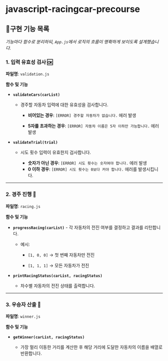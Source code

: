 # javascript-racingcar-precourse

## 📜구현 기능 목록

_기능마다 함수로 분리하되, `App.js`에서 로직의 흐름이 명확하게 보이도록 설계했습니다._

### 1. 입력 유효성 검사 🆗

**파일명**: `validation.js`

**함수 및 기능**

- **`validateCars(carList)`**

  - 경주할 자동차 입력에 대한 유효성을 검사합니다.

    - **비어있는 경우**: `[ERROR] 경주할 자동차가 없습니다.` 에러 발생

    - **5자를 초과하는 경우**: `[ERROR] 자동차 이름은 5자 이하만 가능합니다.` 에러 발생

- **`validateTrial(trial)`**

  - 시도 횟수 입력이 유효한지 검사합니다.

    - **숫자가 아닌 경우**: `[ERROR] 시도 횟수는 숫자여야 합니다.` 에러 발생
    - **0 이하 경우**: `[ERROR] 시도 횟수는 0보다 커야 합니다.` 에러를 발생시킵니다.

---

### 2. 경주 진행 🏁

**파일명**: `racing.js`

**함수 및 기능**

- **`progressRacing(carList)`** - 각 자동차의 전진 여부를 결정하고 결과를 리턴합니다.

  - 예시:

    - `[1, 0, 0]` → 첫 번째 자동차만 전진

    - `[1, 1, 1]` → 모든 자동차가 전진

- **`printRacingStatus(carList, racingStatus)`**
  - 차수별 자동차의 전진 상태를 출력합니다.

---

### 3. 우승자 산출 🏅

**파일명**: `winner.js`

**함수 및 기능**

- **`getWinner(carList, racingStatus)`**

  - 가장 멀리 이동한 거리를 계산한 후 해당 거리에
    도달한 자동차의 이름을 배열로 반환합니다.
